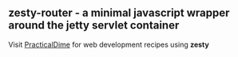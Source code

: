 ## zesty-router - a minimal javascript wrapper around the jetty servlet container

Visit [PracticalDime](https://www.practicaldime.com) for web development recipes using **zesty**
